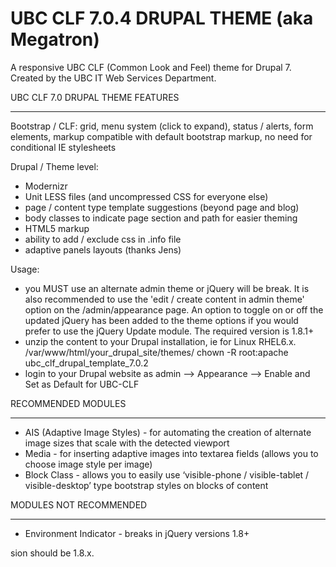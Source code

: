 UBC CLF 7.0.4 DRUPAL THEME (aka Megatron)
=======================================

A responsive UBC CLF (Common Look and Feel) theme for Drupal 7. Created by the UBC IT Web Services Department.


UBC CLF 7.0 DRUPAL THEME FEATURES
_________________

Bootstrap / CLF:
grid, menu system (click to expand), status / alerts, form elements, markup compatible with default bootstrap markup, no need for conditional IE stylesheets

Drupal / Theme level:
- Modernizr
- Unit LESS files (and uncompressed CSS for everyone else)
- page / content type template suggestions (beyond page and blog)
- body classes to indicate page section and path for easier theming
- HTML5 markup
- ability to add / exclude css in .info file
- adaptive panels layouts (thanks Jens)

Usage:
 - you MUST use an alternate admin theme or jQuery will be break. It is also recommended to use the 'edit / create content in admin theme' option on the /admin/appearance page. An option to toggle on or off the updated jQuery has been added to the theme options if you would prefer to use the jQuery Update module. The required version is 1.8.1+
 - unzip the content to your Drupal installation, ie for Linux RHEL6.x.
/var/www/html/your_drupal_site/themes/
chown -R root:apache ubc_clf_drupal_template_7.0.2
- login to your Drupal website as admin --> Appearance --> Enable and Set as Default for UBC-CLF

RECOMMENDED MODULES
___________________

- AIS (Adaptive Image Styles) - for automating the creation of alternate image sizes that scale with the detected viewport
- Media - for inserting adaptive images into textarea fields (allows you to choose image style per image)
- Block Class - allows you to easily use ‘visible-phone / visible-tablet / visible-desktop’ type bootstrap styles on blocks of content


MODULES NOT RECOMMENDED
_______________________

- Environment Indicator - breaks in jQuery versions 1.8+

sion should be 1.8.x.
